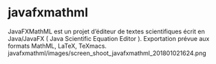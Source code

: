 # javafxmathml
JavaFXMathML est un projet d’éditeur de textes scientifiques écrit en Java/JavaFX ( Java Scientific Equation Editor ).
Exportation prévue aux formats MathML, LaTeX, TeXmacs.
javafxmathml/images/screen_shoot_javafxmathml_201801021624.png 
